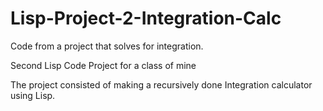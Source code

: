 # Lisp-Project-2-Integration-Calc
Code from a project that solves for integration.

Second Lisp Code Project for a class of mine

The project consisted of making a recursively done Integration calculator using Lisp.
